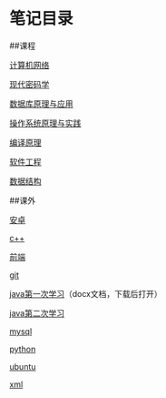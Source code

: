 # 笔记目录

##课程 

[计算机网络](./Computer_Network/计网.md)

[现代密码学](./Modern_Cryptography/笔记.md)

[数据库原理与应用](./Principles_and_Applications_of_Database/笔记.md)

[操作系统原理与实践](./Operating_System_Principles_and_Practice/笔记.md)

[编译原理](./Compilation_Principle/笔记.md)

[软件工程](./software_Engineering/笔记.md)

[数据结构](./Data_Structure_and_Algorithms/)

##课外 

[安卓](./android_note/android.md)

[c++](./c++_note/c++.md)

[前端](./front_note/前端学习笔记.md)

[git](./git_note/git.md)

[java第一次学习](./java_note/笔记.docx)（docx文档，下载后打开）

[java第二次学习](./java_note/笔记.md)

[mysql](./mysql_note/mysql.md)

[python](./python_note/python.md)

[ubuntu](./ubuntu_note/ubuntu.md)

[xml](./xml_note/xml.md)
